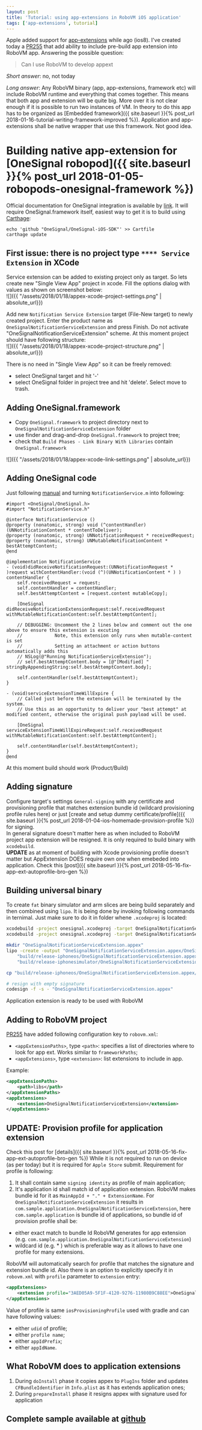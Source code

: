 ```yaml
---
layout: post
title: 'Tutorial: using app-extensions in RoboVM iOS application'
tags: ['app-extensions', tutorial]
---
```

Apple added support for [app-extensions](https://developer.apple.com/library/content/documentation/General/Conceptual/ExtensibilityPG/index.html) while ago (ios8). I've created today a [PR255](https://github.com/MobiVM/robovm/pull/255) that add ability to include pre-build app extension into RoboVM app. Answering the possible question:
> Can I use RoboVM to develop appext  

*Short answer*: no, not today  
<!-- more -->
*Long answer*: Any RoboVM binary (app, app-extensions, framework etc) will include RoboVM runtime and everything that comes together. This means that both app and extension will be quite big. More over it is not clear enough if it is possible to run two instances of VM. In theory to do this app has to be organized as [Embedded framework]({{ site.baseurl }}{% post_url 2018-01-16-tutorial-writing-framework-improved %}).  Application and app-extensions shall be native wrapper that use this framework. Not good idea.

# Building native app-extension for [OneSignal robopod]({{ site.baseurl }}{% post_url 2018-01-05-robopods-onesignal-framework %})
Official documentation for OneSignal integration is available by [link](https://documentation.onesignal.com/docs/ios-sdk-setup). It will require OneSignal.framework itself, easiest way to get it is to build using [Carthage](https://github.com/Carthage/Carthage#installing-carthage):
```
echo 'github "OneSignal/OneSignal-iOS-SDK"' >> Cartfile
carthage update
```

## First issue: there is no project type `**** Service Extension` in XCode

Service extension can be added to existing project only as target. So lets create new "Single View App" project in xcode. Fill the options dialog with values as shown on screenshot below:  
![]({{ "/assets/2018/01/18/appex-xcode-project-settings.png" | absolute_url}})

Add new `Notification Service Extension` target (File-New target) to newly created project. Enter the product name as `OneSignalNotificationServiceExtension` and press Finish. Do not activate "OneSignalNotificationServiceExtension" scheme.
At this moment project should have following structure:  
![]({{ "/assets/2018/01/18/appex-xcode-project-structure.png" | absolute_url}})

There is no need in "Single View App" so it can be freely removed:
* select OneSignal target and hit '-'
* select OneSignal folder in project tree and hit 'delete'. Select move to trash.

## Adding OneSignal.framework
* Copy `OneSignal.framework` to project directory next to `OneSignalNotificationServiceExtension` folder
* use finder and drag-and-drop `OneSignal.framework` to project tree;
* check that `Build Phases - Link Binary With Libraries` contain `OneSignal.framework`

![]({{ "/assets/2018/01/18/appex-xcode-link-settings.png" | absolute_url}})

## Adding OneSignal code
Just following [manual](https://documentation.onesignal.com/docs/ios-sdk-setup) and turning `NotificationService.m` into following:  
```objc
#import <OneSignal/OneSignal.h>
#import "NotificationService.h"

@interface NotificationService ()
@property (nonatomic, strong) void (^contentHandler)(UNNotificationContent * contentToDeliver);
@property (nonatomic, strong) UNNotificationRequest * receivedRequest;
@property (nonatomic, strong) UNMutableNotificationContent * bestAttemptContent;
@end

@implementation NotificationService
- (void)didReceiveNotificationRequest:(UNNotificationRequest * )request withContentHandler:(void (^)(UNNotificationContent * ) ) contentHandler {
    self.receivedRequest = request;
    self.contentHandler = contentHandler;
    self.bestAttemptContent = [request.content mutableCopy];

    [OneSignal didReceiveNotificationExtensionRequest:self.receivedRequest withMutableNotificationContent:self.bestAttemptContent];

    // DEBUGGING: Uncomment the 2 lines below and comment out the one above to ensure this extension is excuting
    //            Note, this extension only runs when mutable-content is set
    //            Setting an attachment or action buttons automatically adds this
    // NSLog(@"Running NotificationServiceExtension");
    // self.bestAttemptContent.body = [@"[Modified] " stringByAppendingString:self.bestAttemptContent.body];

    self.contentHandler(self.bestAttemptContent);
}

- (void)serviceExtensionTimeWillExpire {
    // Called just before the extension will be terminated by the system.
    // Use this as an opportunity to deliver your "best attempt" at modified content, otherwise the original push payload will be used.

    [OneSignal serviceExtensionTimeWillExpireRequest:self.receivedRequest withMutableNotificationContent:self.bestAttemptContent];

    self.contentHandler(self.bestAttemptContent);
}
@end
```

At this moment build should work (Product/Build)

## Adding signature
Configure target's settings `General-signing` with any certificate and provisioning profile that matches extension bundle id (wildcard provisioning profile rules here) or just [create and setup dummy certificate/profile]({{ site.baseurl }}{% post_url 2018-01-04-ios-homemade-provision-profile %}) for signing.  
In general signature doesn't matter here as when included to RoboVM project app extension will be resigned. It is only required to build binary with `xcodebuild`.  
**UPDATE** as at moment of building with Xcode provisioning profile doesn't matter but AppExtension DOES require own one when emebeded into application. Check this [post]({{ site.baseurl }}{% post_url 2018-05-16-fix-app-ext-autoprofile-bro-gen %})

## Building universal binary
To create `fat` binary simulator and arm slices are being build separately and then combined using `lipo`. It is being done by invoking following commands in ternimal. Just make sure to do it in folder whene `.xcodeproj` is located:   
```bash
xcodebuild -project onesignal.xcodeproj -target OneSignalNotificationServiceExtension -configuration release -sdk iphoneos -arch arm64 -arch armv7 -arch armv7s BUILD_DIR=build BUILD_ROOT=build
xcodebuild -project onesignal.xcodeproj -target OneSignalNotificationServiceExtension -configuration release -sdk iphonesimulator -arch i386 -arch x86_64 BUILD_DIR=build BUILD_ROOT=build

mkdir "OneSignalNotificationServiceExtension.appex"
lipo -create -output "OneSignalNotificationServiceExtension.appex/OneSignalNotificationServiceExtension" \
    "build/release-iphoneos/OneSignalNotificationServiceExtension.appex/OneSignalNotificationServiceExtension" \
    "build/release-iphonesimulator/OneSignalNotificationServiceExtension.appex/OneSignalNotificationServiceExtension"

cp "build/release-iphoneos/OneSignalNotificationServiceExtension.appex/Info.plist" "OneSignalNotificationServiceExtension.appex/"

# resign with empty signature
codesign -f -s - "OneSignalNotificationServiceExtension.appex"
```

Application extension is ready to be used with RoboVM

## Adding to RoboVM project
[PR255](https://github.com/MobiVM/robovm/pull/255) have added following configuration key to `robovm.xml`:
- `<appExtensionPaths>`, type `<path>`: specifies a list of directories where to look for app ext. Works similar to `frameworkPaths`;
- `<appExtensions>`, type `<extension>`: list extensions to include in app.  

Example:  
```xml
<appExtensionPaths>
    <path>libs</path>
</appExtensionPaths>
<appExtensions>
    <extension>OneSignalNotificationServiceExtension</extension>
</appExtensions>
```

## UPDATE: Provision profile for application extension
Check this post for [details]({{ site.baseurl }}{% post_url 2018-05-16-fix-app-ext-autoprofile-bro-gen %})
While it is not required to run on device (as per today) but it is required for `Apple Store` submit. Requirement for profile is following:
1. It shall contain same `signing identity` as profile of main application;
2. It's application id shall match id of application extension. RoboVM makes bundle id for it as `MainAppId + "." + ExtensionName`. For `OneSignalNotificationServiceExtension` it results in `com.sample.application.OneSignalNotificationServiceExtension`, here `com.sample.application` is bundle id of applications, so bundle id of provision profile shall be:
  * either exact match to bundle Id RoboVM generates for app extension (e.g. `com.sample.application.OneSignalNotificationServiceExtension`)
  * wildcard id (e.g. * ) which is preferable way as it allows to have one profile for many extensions.

 RoboVM will automatically search for profile that matches the signature and extension bundle id. Also there is an option to explicitly specify it in `robovm.xml` with `profile` parameter to `extension` entry:
 ```xml
 <appExtensions>
     <extension profile="3AED05A9-5F1F-4120-9276-11980B9C88EE">OneSignalNotificationServiceExtension</extension>
 </appExtensions>
 ```

Value of profile is same `iosProvisioningProfile` used with gradle and can have following values:
- either `udid` of profile;
- either `profile name`;
- either `appIdPrefix`;
- either `appIdName`.

## What RoboVM does to application extensions
1. During `doInstall` phase it copies appex to `PlugIns` folder and updates `CFBundleIdentifier` in `Info.plist` as it has extends application ones;
2. During `prepareInstall` phase it resigns appex with signature used for application

## Complete sample available at [github](https://github.com/dkimitsa/robovm-samples/tree/alt/robopods/onesignal)
